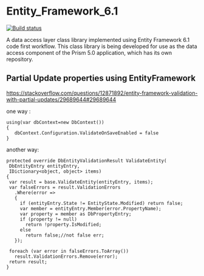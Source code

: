Entity_Framework_6.1 
===============
[![Build status](https://ci.appveyor.com/api/projects/status/mu159os1wcfembx0?svg=true)](https://ci.appveyor.com/project/huoxudong125/hqf-tutorial-entityframework-6-1)    


A data access layer class library implemented using Entity Framework 6.1 code first workflow.
 This class library is being developed for use as the data access component of the Prism 5.0 application, which has its own repository.



 ## Partial Update properties using EntityFramework

 https://stackoverflow.com/questions/12871892/entity-framework-validation-with-partial-updates/29689644#29689644

 one way :

 ```
 using(var dbContext=new DbContext())
 {
	dbContext.Configuration.ValidateOnSaveEnabled = false
 }

 ```
 another way:

 ```
 protected override DbEntityValidationResult ValidateEntity(
  DbEntityEntry entityEntry,
  IDictionary<object, object> items)
{
  var result = base.ValidateEntity(entityEntry, items);
  var falseErrors = result.ValidationErrors
    .Where(error =>
    {
      if (entityEntry.State != EntityState.Modified) return false;
      var member = entityEntry.Member(error.PropertyName);
      var property = member as DbPropertyEntry;
      if (property != null)
        return !property.IsModified;
      else
        return false;//not false err;
    });

  foreach (var error in falseErrors.ToArray())
    result.ValidationErrors.Remove(error);
  return result;
}

 ```
